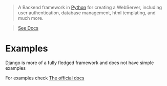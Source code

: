> A Backend framework in [Python](https://www.python.org/) for creating a WebServer, including user authentication, database management, html templating, and much more.

> [See Docs](https://www.djangoproject.com/)

# Examples

Django is more of a fully fledged framework and does not have simple examples

For examples check [The official docs](https://docs.djangoproject.com/en/5.0/intro/tutorial01/)

